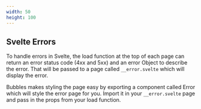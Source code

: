 ```yaml
---
width: 50
height: 100
---
```


## Svelte Errors

To handle errors in Svelte, the load function at the top of each page can return an error status code (4xx and 5xx) and an error Object to describe the error. That will be passed to a page called <code class="lc">\_\_error.svelte</code> which will display the error.

Bubbles makes styling the page easy by exporting a component called Error which will style the error page for you. Import it in your <code class="lc">\_\_error.svelte</code> page and pass in the props from your load function.
